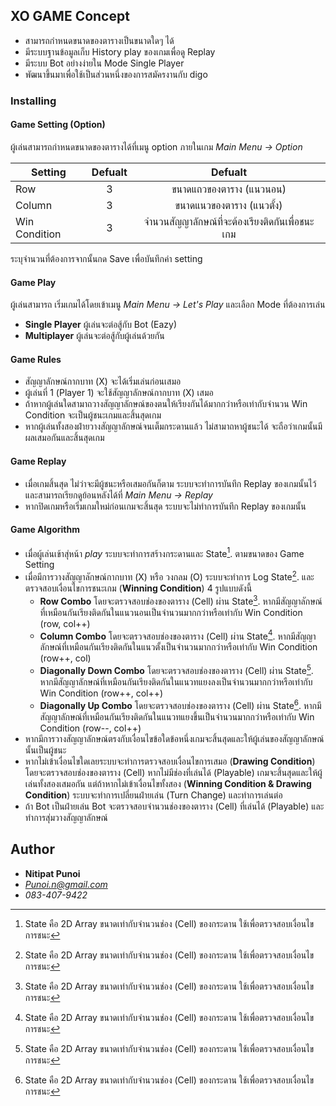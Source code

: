 ## XO GAME Concept
- สามารถกำหนดขนาดของตารางเป็นขนาดใดๆ ได้
- มีระบบฐานข้อมูลเก็บ History play ของเกมเพื่อดู Replay
- มีระบบ Bot อย่างง่ายใน Mode Single Player
- พัฒนาขึ้นมาเพื่อใช้เป็นส่วนหนึ่งของการสมัครงานกับ digo

### Installing


#### Game Setting (Option)
ผู้เล่นสามารถกำหนดขนาดของตารางได้ที่เมนู option ภายในเกม *Main Menu -> Option* 

| Setting       | Defualt | Defualt |
| ------------- |:-------:|:-------:|
| Row           |    3    | ขนาดแถวของตาราง (แนวนอน) |
| Column        |    3    | ขนาดแนวของตาราง (แนวตั้ง) |
| Win Condition |    3    | จำนวนสัญญาลักษณ์ที่จะต้องเรียงติดกันเพื่อชนะเกม |

ระบุจำนวนที่ต้องการจากนั้นกด Save เพื่อบันทึกค่า setting

#### Game Play 
ผู้เล่นสามารถ เริ่มเกมได้โดยเข้าเมนู *Main Menu -> Let's Play* และเลือก Mode ที่ต้องการเล่น
- **Single Player** ผู้เล่นจะต่อสู้กับ Bot (Eazy)
- **Multiplayer** ผู้เล่นจะต่อสู้กับผู้เล่นด้วยกัน

#### Game Rules
- สัญญาลักษณ์กากบาท (X) จะได้เริ่มเล่นก่อนเสมอ
- ผู้เล่นที่ 1 (Player 1) จะใช้สัญญาลักษณ์กากบาท (X) เสมอ
- ถ้าหากผู้เล่นใดสามาถวางสัญญาลักษณ์ของตนให้เรียงกันได้มากกว่าหรือเท่ากับจำนวน Win Condition จะเป็นผู้ชนะเกมและสิ้นสุดเกม
- หากผู้เล่นทั้งสองฝ่ายวางสัญญาลักษณ์จนเต็มกระดานแล้ว ไม่สามาถหาผู้ชนะได้ จะถือว่าเกมนั้นมีผลเสมอกันและสิ้นสุดเกม

#### Game Replay
- เมื่อเกมสิ้นสุด ไม่ว่าจะมีผู้ชนะหรือเสมอกันก็ตาม ระบบจะทำการบันทึก Replay ของเกมนั้นไว้ และสามารถเรียกดูย้อนหลังได้ที่ *Main Menu -> Replay*
- หากปิดเกมหรือเริ่มเกมใหม่ก่อนเกมจะสิ้นสุด ระบบจะไม่ทำการบันทึก Replay ของเกมนั้น

#### Game Algorithm 
- เมื่อผู้เล่นเข้าสุ่หน้า *play* ระบบจะทำการสร้างกระดานและ State[^1]. ตามขนาดของ Game Setting
- เมื่อมีการวางสัญญาลักษณ์กากบาท (X) หรือ วงกลม (O) ระบบจะทำการ Log State[^1]. และ
  ตรวจสอบเงื่อนไขการชนะเกม (**Winning Condition**) 4 รูปแบบดังนี้
  - **Row Combo** โดยจะตรวจสอบช่องของตาราง (Cell) ผ่าน State[^1]. หากมีสัญญาลักษณ์ที่เหมือนกันเรียงติดกันในแนวนอนเป็นจำนวนมากกว่าหรือเท่ากับ Win Condition (row, col++)
  - **Column Combo** โดยจะตรวจสอบช่องของตาราง (Cell) ผ่าน State[^1]. หากมีสัญญาลักษณ์ที่เหมือนกันเรียงติดกันในแนวตั้งเป็นจำนวนมากกว่าหรือเท่ากับ Win Condition (row++, col)
  - **Diagonally Down Combo** โดยจะตรวจสอบช่องของตาราง (Cell) ผ่าน State[^1]. หากมีสัญญาลักษณ์ที่เหมือนกันเรียงติดกันในแนวทแยงลงเป็นจำนวนมากกว่าหรือเท่ากับ Win Condition (row++, col++)
  - **Diagonally Up Combo** โดยจะตรวจสอบช่องของตาราง (Cell) ผ่าน State[^1]. หากมีสัญญาลักษณ์ที่เหมือนกันเรียงติดกันในแนวทแยงขึ้นเป็นจำนวนมากกว่าหรือเท่ากับ Win Condition (row--, col++)
- หากมีการวางสัญญาลักษณ์ตรงกับเงื่อนไขข้อใดข้อหนึ่งเกมจะสิ้นสุดและให้ผู้เล่นของสัญญาลักษณ์นั้นเป็นผู้ชนะ
- หากไม่เข้าเงื่อนไขใดเลยระบบจะทำการตรวจสอบเงื่อนไขการเสมอ (**Drawing Condition**) โดยจะตรวจสอบช่องของตาราง (Cell) หากไม่มีช่องที่เล่นได้ (Playable)
  เกมจะสิ้นสุดและให้ผู้เล่นทั้งสองเสมอกัน แต่ถ้าหากไม่เข้าเงื่อนไขทั้งสอง (**Winning Condition & Drawing Condition**) ระบบจะทำการเปลี่ยนฝ่ายเล่น (Turn Change) และทำการเล่นต่อ 
- ถ้า Bot เป็นฝ่ายเล่น Bot จะตรวจสอบจำนวนช่องของตาราง (Cell) ที่เล่นได้ (Playable) และทำการสุ่มวางสัญญาลักษณ์


## Author
- **Nitipat Punoi** 
- *Punoi.n@gmail.com* 
- *083-407-9422* 

[^1]: State คือ 2D Array ขนาดเท่ากับจำนวนช่อง (Cell) ของกระดาน ใช้เพื่อตรวจสอบเงื่อนไขการชนะ
